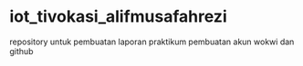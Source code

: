 # iot_tivokasi_alifmusafahrezi
repository untuk pembuatan laporan praktikum pembuatan akun wokwi dan github
